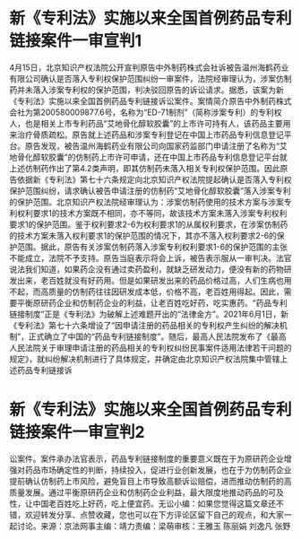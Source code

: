 # 新《专利法》实施以来全国首例药品专利链接案件一审宣判1

4月15日，北京知识产权法院公开宣判原告中外制药株式会社诉被告温州海鹤药业有限公司确认是否落入专利权保护范围纠纷一审案件，法院经审理认为，涉案仿制药并未落入涉案专利权的保护范围，判决驳回原告的诉讼请求。据悉，该案为新《专利法》实施以来全国首例药品专利链接诉讼案件。案情简介原告中外制药株式会社为第200580009877.6号，名称为“ED-71制剂”（简称涉案专利）的专利权人，也是相关上市专利药品“艾地骨化醇软胶囊”的上市许可持有人，该药品主要用来治疗骨质疏松。原告就上述药品和涉案专利登记在中国上市药品专利信息登记平台。原告发现，被告温州海鹤药业有限公司向国家药监部门申请注册了名称为“艾地骨化醇软胶囊”的仿制药上市许可申请，还在中国上市药品专利信息登记平台就上述仿制药作出了第4.2类声明，即其仿制药未落入相关专利权保护范围。因此原告依据新《专利法》第七十六条规定向北京知识产权法院提起确认是否落入专利权保护范围纠纷，请求确认被告申请注册的仿制药“艾地骨化醇软胶囊”落入涉案专利的保护范围。北京知识产权法院经审理认为：涉案仿制药使用的技术方案与涉案专利权利要求1的技术方案既不相同，亦不等同，故该技术方案未落入涉案专利权利要求1的保护范围。鉴于权利要求2-6为权利要求1的从属权利要求，在涉案仿制药的技术方案未落入权利要求1的保护范围的情况下，其亦不落入权利要求2-6的保护范围。据此，原告有关涉案仿制药落入涉案专利权利要求1-6的保护范围的主张不能成立，法院不予支持。原告当庭表示将会上诉，被告表示服从一审判决。法官说法我们知道，如果药企没有通过卖药盈利，就缺乏研发动力，便没有新的药物研发出来，老百姓就没有好药用。但是如果研发出来的药品价格过高，人们生病也用不起，而高质量的仿制药往往因研发成本低，价格不高，老百姓用得起。因此，需要平衡原研药企业和仿制药企业的利益，让老百姓吃好药，吃实惠药。“药品专利链接制度”正是《专利法》为破解上述难题开出的“法律金方”。2021年6月1日，新《专利法》第七十六条增设了“因申请注册的药品相关的专利权产生纠纷的解决机制”，正式确立了中国的“药品专利链接制度”。随后，最高人民法院发布了《最高人民法院关于审理申请注册的药品相关的专利权纠纷民事案件适用法律若干问题的规定》，就纠纷解决机制进行了具体规定，并确定由北京知识产权法院集中管辖上述药品专利链接诉

# 新《专利法》实施以来全国首例药品专利链接案件一审宣判2

讼案件。案件承办法官表示，药品专利链接制度的重要意义既在于为原研药企业增强对药品市场确定性的判断，持续投入，促进行业创新发展，也在于为仿制药企业提前确认仿制药上市风险，避免盲目上市导致高额诉讼赔偿，进而推动仿制药的高质量发展。通过平衡原研药企业和仿制药企业利益，最大限度地推动药品的可及性，让中国老百姓吃上好药，吃上便宜药。无讼小编：如果您觉得这篇文章还不错，欢迎转发分享、点赞收藏，您也可以在下方评论区留下自己的观点，和大家一起讨论。来源：京法网事主编：靖力责编：梁萌审核：王雅玉 陈丽娟 刘逸凡 张野

